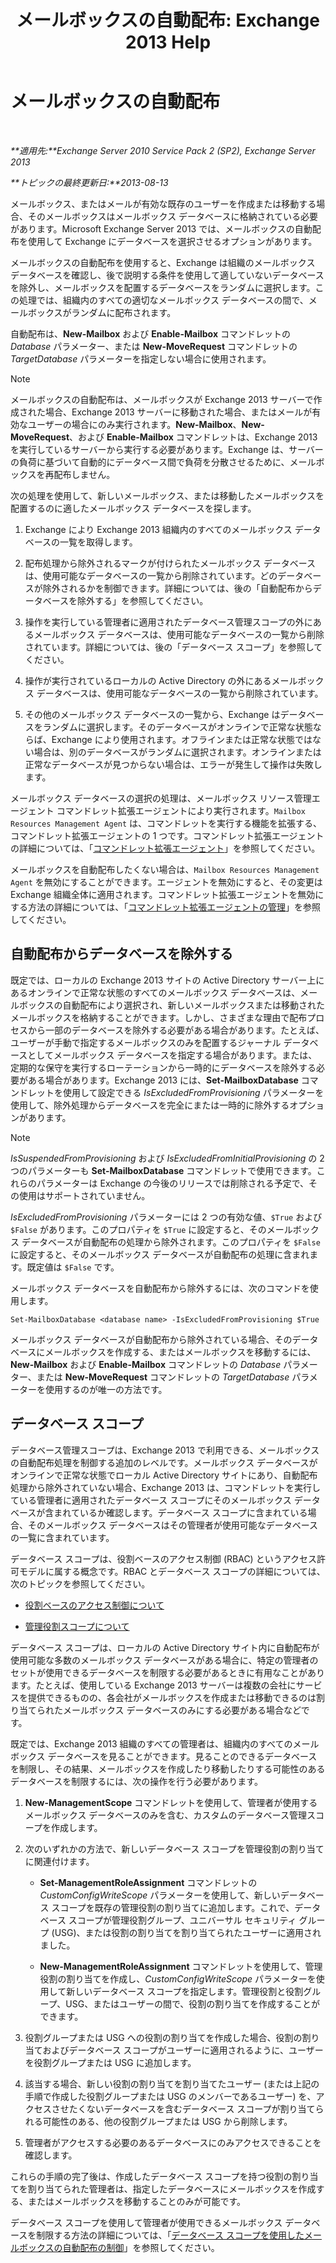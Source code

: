 ﻿---
title: 'メールボックスの自動配布: Exchange 2013 Help'
TOCTitle: メールボックスの自動配布
ms:assetid: f4db4636-948c-466b-839c-300c1a3a9544
ms:mtpsurl: https://technet.microsoft.com/ja-jp/library/Ff477621(v=EXCHG.150)
ms:contentKeyID: 59634983
ms.date: 04/24/2018
mtps_version: v=EXCHG.150
ms.translationtype: HT
---

# メールボックスの自動配布

 

_**適用先:**Exchange Server 2010 Service Pack 2 (SP2), Exchange Server 2013_

_**トピックの最終更新日:**2013-08-13_

メールボックス、またはメールが有効な既存のユーザーを作成または移動する場合、そのメールボックスはメールボックス データベースに格納されている必要があります。Microsoft Exchange Server 2013 では、メールボックスの自動配布を使用して Exchange にデータベースを選択させるオプションがあります。

メールボックスの自動配布を使用すると、Exchange は組織のメールボックス データベースを確認し、後で説明する条件を使用して適していないデータベースを除外し、メールボックスを配置するデータベースをランダムに選択します。この処理では、組織内のすべての適切なメールボックス データベースの間で、メールボックスがランダムに配布されます。

自動配布は、**New-Mailbox** および **Enable-Mailbox** コマンドレットの *Database* パラメーター、または **New-MoveRequest** コマンドレットの *TargetDatabase* パラメーターを指定しない場合に使用されます。


> [!NOTE]
> メールボックスの自動配布は、メールボックスが Exchange 2013 サーバーで作成された場合、Exchange 2013 サーバーに移動された場合、またはメールが有効なユーザーの場合にのみ実行されます。<STRONG>New-Mailbox</STRONG>、<STRONG>New-MoveRequest</STRONG>、および <STRONG>Enable-Mailbox</STRONG> コマンドレットは、Exchange 2013 を実行しているサーバーから実行する必要があります。Exchange は、サーバーの負荷に基づいて自動的にデータベース間で負荷を分散させるために、メールボックスを再配布しません。



次の処理を使用して、新しいメールボックス、または移動したメールボックスを配置するのに適したメールボックス データベースを探します。

1.  Exchange により Exchange 2013 組織内のすべてのメールボックス データベースの一覧を取得します。

2.  配布処理から除外されるマークが付けられたメールボックス データベースは、使用可能なデータベースの一覧から削除されています。どのデータベースが除外されるかを制御できます。詳細については、後の「自動配布からデータベースを除外する」を参照してください。

3.  操作を実行している管理者に適用されたデータベース管理スコープの外にあるメールボックス データベースは、使用可能なデータベースの一覧から削除されています。詳細については、後の「データベース スコープ」を参照してください。

4.  操作が実行されているローカルの Active Directory の外にあるメールボックス データベースは、使用可能なデータベースの一覧から削除されています。

5.  その他のメールボックス データベースの一覧から、Exchange はデータベースをランダムに選択します。そのデータベースがオンラインで正常な状態ならば、Exchange により使用されます。オフラインまたは正常な状態ではない場合は、別のデータベースがランダムに選択されます。オンラインまたは正常なデータベースが見つからない場合は、エラーが発生して操作は失敗します。

メールボックス データベースの選択の処理は、メールボックス リソース管理エージェント コマンドレット拡張エージェントにより実行されます。`Mailbox Resources Management Agent` は、コマンドレットを実行する機能を拡張する、コマンドレット拡張エージェントの 1 つです。コマンドレット拡張エージェントの詳細については、「[コマンドレット拡張エージェント](cmdlet-extension-agents-exchange-2013-help.md)」を参照してください。

メールボックスを自動配布したくない場合は、`Mailbox Resources Management Agent` を無効にすることができます。エージェントを無効にすると、その変更は Exchange 組織全体に適用されます。コマンドレット拡張エージェントを無効にする方法の詳細については、「[コマンドレット拡張エージェントの管理](manage-cmdlet-extension-agents-exchange-2013-help.md)」を参照してください。

## 自動配布からデータベースを除外する

既定では、ローカルの Exchange 2013 サイトの Active Directory サーバー上にあるオンラインで正常な状態のすべてのメールボックス データベースは、メールボックスの自動配布により選択され、新しいメールボックスまたは移動されたメールボックスを格納することができます。しかし、さまざまな理由で配布プロセスから一部のデータベースを除外する必要がある場合があります。たとえば、ユーザーが手動で指定するメールボックスのみを配置するジャーナル データベースとしてメールボックス データベースを指定する場合があります。または、定期的な保守を実行するローテーションから一時的にデータベースを除外する必要がある場合があります。Exchange 2013 には、**Set-MailboxDatabase** コマンドレットを使用して設定できる *IsExcludedFromProvisioning* パラメーターを使用して、除外処理からデータベースを完全にまたは一時的に除外するオプションがあります。


> [!NOTE]
> <EM>IsSuspendedFromProvisioning</EM> および <EM>IsExcludedFromInitialProvisioning</EM> の 2 つのパラメーターも <STRONG>Set-MailboxDatabase</STRONG> コマンドレットで使用できます。これらのパラメーターは Exchange の今後のリリースでは削除される予定で、その使用はサポートされていません。



*IsExcludedFromProvisioning* パラメーターには 2 つの有効な値、`$True` および `$False` があります。このプロパティを `$True` に設定すると、そのメールボックス データベースが自動配布の処理から除外されます。このプロパティを `$False` に設定すると、そのメールボックス データベースが自動配布の処理に含まれます。既定値は `$False` です。

メールボックス データベースを自動配布から除外するには、次のコマンドを使用します。

    Set-MailboxDatabase <database name> -IsExcludedFromProvisioning $True

メールボックス データベースが自動配布から除外されている場合、そのデータベースにメールボックスを作成する、またはメールボックスを移動するには、**New-Mailbox** および **Enable-Mailbox** コマンドレットの *Database* パラメーター、または **New-MoveRequest** コマンドレットの *TargetDatabase* パラメーターを使用するのが唯一の方法です。

## データベース スコープ

データベース管理スコープは、Exchange 2013 で利用できる、メールボックスの自動配布処理を制御する追加のレベルです。メールボックス データベースがオンラインで正常な状態でローカル Active Directory サイトにあり、自動配布処理から除外されていない場合、Exchange 2013 は、コマンドレットを実行している管理者に適用されたデータベース スコープにそのメールボックス データベースが含まれているか確認します。データベース スコープに含まれている場合、そのメールボックス データベースはその管理者が使用可能なデータベースの一覧に含まれています。

データベース スコープは、役割ベースのアクセス制御 (RBAC) というアクセス許可モデルに属する概念です。RBAC とデータベース スコープの詳細については、次のトピックを参照してください。

  - [役割ベースのアクセス制御について](understanding-role-based-access-control-exchange-2013-help.md)

  - [管理役割スコープについて](understanding-management-role-scopes-exchange-2013-help.md)

データベース スコープは、ローカルの Active Directory サイト内に自動配布が使用可能な多数のメールボックス データベースがある場合に、特定の管理者のセットが使用できるデータベースを制限する必要があるときに有用なことがあります。たとえば、使用している Exchange 2013 サーバーは複数の会社にサービスを提供できるものの、各会社がメールボックスを作成または移動できるのは割り当てられたメールボックス データベースのみにする必要がある場合などです。

既定では、Exchange 2013 組織のすべての管理者は、組織内のすべてのメールボックス データベースを見ることができます。見ることのできるデータベースを制限し、その結果、メールボックスを作成したり移動したりする可能性のあるデータベースを制限するには、次の操作を行う必要があります。

1.  **New-ManagementScope** コマンドレットを使用して、管理者が使用するメールボックス データベースのみを含む、カスタムのデータベース管理スコープを作成します。

2.  次のいずれかの方法で、新しいデータベース スコープを管理役割の割り当てに関連付けます。
    
      - **Set-ManagementRoleAssignment** コマンドレットの *CustomConfigWriteScope* パラメーターを使用して、新しいデータベース スコープを既存の管理役割の割り当てに追加します。これで、データベース スコープが管理役割グループ、ユニバーサル セキュリティ グループ (USG)、または役割の割り当てを割り当てられたユーザーに適用されました。
    
      - **New-ManagementRoleAssignment** コマンドレットを使用して、管理役割の割り当てを作成し、*CustomConfigWriteScope* パラメーターを使用して新しいデータベース スコープを指定します。管理役割と役割グループ、USG、またはユーザーの間で、役割の割り当てを作成することができます。

3.  役割グループまたは USG への役割の割り当てを作成した場合、役割の割り当ておよびデータベース スコープがユーザーに適用されるように、ユーザーを役割グループまたは USG に追加します。

4.  該当する場合、新しい役割の割り当てを割り当てたユーザー (または上記の手順で作成した役割グループまたは USG のメンバーであるユーザー) を、アクセスさせたくないデータベースを含むデータベース スコープが割り当てられる可能性のある、他の役割グループまたは USG から削除します。

5.  管理者がアクセスする必要のあるデータベースにのみアクセスできることを確認します。

これらの手順の完了後は、作成したデータベース スコープを持つ役割の割り当てを割り当てられた管理者は、指定したデータベースにメールボックスを作成する、またはメールボックスを移動することのみが可能です。

データベース スコープを使用して管理者が使用できるメールボックス データベースを制限する方法の詳細については、「[データベース スコープを使用したメールボックスの自動配布の制御](control-automatic-mailbox-distribution-using-database-scopes-exchange-2013-help.md)」を参照してください。

